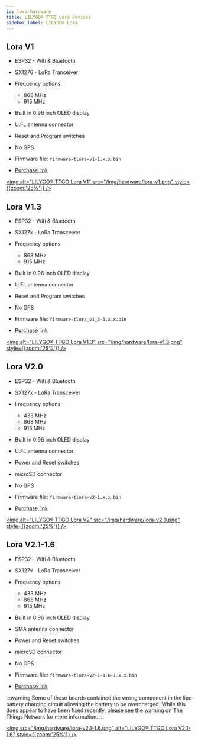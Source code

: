 ```yaml
---
id: lora-hardware
title: LILYGO® TTGO Lora devices
sidebar_label: LILYGO® Lora
---
```



## Lora V1

* ESP32 - Wifi & Bluetooth
* SX1276 - LoRa Tranceiver
* Frequency options:
    * 868 MHz
    * 915 MHz
* Built in 0.96 inch OLED display
* U.FL antenna connector
* Reset and Program switches
* No GPS


* Firmware file: `firmware-tlora-v1-1.x.x.bin`
* [Purchase link](https://www.aliexpress.com/item/32840238513.html)

[<img alt="LILYGO® TTGO Lora V1" src="/img/hardware/lora-v1.png" style={{zoom:'25%'}} />](/img/hardware/lora-v1.png)

## Lora V1.3

* ESP32 - Wifi & Bluetooth
* SX127x - LoRa Transceiver
* Frequency options:
    * 868 MHz
    * 915 MHz
* Built in 0.96 inch OLED display
* U.FL antenna connector
* Reset and Program switches
* No GPS


* Firmware file: `firmware-tlora_v1_3-1.x.x.bin`
* [Purchase link](https://www.aliexpress.com/item/4000628100802.html)

[<img alt="LILYGO® TTGO Lora V1.3" src="/img/hardware/lora-v1.3.png" style={{zoom:'25%'}} />](/img/hardware/lora-v1.3.png)

## Lora V2.0

* ESP32 - Wifi & Bluetooth
* SX127x - LoRa Transceiver
* Frequency options:
    * 433 MHz
    * 868 MHz
    * 915 MHz
* Built in 0.96 inch OLED display
* U.FL antenna connector
* Power and Reset switches
* microSD connector
* No GPS


* Firmware file: `firmware-tlora-v2-1.x.x.bin`
* [Purchase link](https://www.aliexpress.com/item/32846302183.html)

[<img alt="LILYGO® TTGO Lora V2" src="/img/hardware/lora-v2.0.png" style={{zoom:'25%'}} />](/img/hardware/lora-v2.0.png)

## Lora V2.1-1.6

* ESP32 - Wifi & Bluetooth
* SX127x - LoRa Transceiver
* Frequency options:
    * 433 MHz
    * 868 MHz
    * 915 MHz
* Built in 0.96 inch OLED display
* SMA antenna connector
* Power and Reset switches
* microSD connector
* No GPS


* Firmware file: `firmware-tlora-v2-1-1.6-1.x.x.bin`
* [Purchase link](https://www.aliexpress.com/item/32915894264.html)

:::warning
Some of these boards contained the wrong component in the lipo battery charging circuit allowing the battery to be overcharged. While this does appear to have been fixed recently, please see the [warning](https://www.thethingsnetwork.org/community/berlin/post/warning-attention-users-of-ttgo21-v16-boards-labeled-t3_v16-on-pcb-battery-exploded-and-got-on-fire) on The Things Network for more information.
:::

[<img src="/img/hardware/lora-v2.1-1.6.png" alt="LILYGO® TTGO Lora V2.1-1.6" style={{zoom:'25%'}} />](/img/hardware/lora-v2.1-1.6.png)